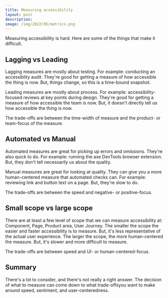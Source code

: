 ```yaml
---
title: Measuring accessibility
layout: post
description: 
image: /img/2022/05/metrics.png
---
```


Measuring accessibility is hard. Here are some of the things that make it difficult.

## Lagging vs Leading

Lagging measures are mostly about testing. For example: conducting an accessiblity audit. They're good for getting a measure of how accessible the thing is now. But, things change, so this is a time-bound snapshot.
			
Leading measures are mostly about process. For example: accessibility-focused reviews at key points during design. They're good for getting a measure of how accessible the team is now. But, it doesn't directly tell us how accessible the thing is now.

The trade-offs are between the time-width of measure and the product- or team-focus of the measure.

## Automated vs Manual

Automated measures are great for picking up errors and omissions. They're also quick to do. For example: running the axe DevTools browser extension. But, they don't tell necessarily us about the quality.

Manual measures are great for looking at quality. They can give you a more human-centered measure that automated checks can. For example: reviewing link and button text on a page. But, they're slow to do.

The trade-offs are between the speed and negative- or positive-focus.

## Small scope vs large scope

There are at least a few level of scope that we can measure accessibility at: Component, Page, Product area, User Journey. The smaller the scope the easier and faster accessibility is to measure. But, it's less representative of the actual user experience. The larger the scope, the more human-centered the measure. But, it's slower and more difficult to measure.

The trade-offs are between speed and UI- or human-centered-focus.

## Summary

There's a lot to consider, and there's not really a right answer. The decision of what to measure can come down to what trade-offsyou want to make around speed, sentiment, and user-centeredness.
